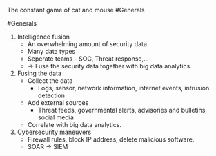 The constant game of cat and mouse
#Generals 

#Generals 
1. Intelligence fusion
	* An overwhelming amount of security data
	* Many data types
	* Seperate teams - SOC, Threat response,...
	* -> Fuse the security data together with big data analytics.
2. Fusing the data
	* Collect the data
		* Logs, sensor, network information, internet events, intrusion detection
	* Add external sources
		* Threat feeds, governmental alerts, advisories and bulletins, social media
	* Correlate with big data analytics. 
3. Cybersecurity maneuvers
	* Firewall rules, block IP address, delete malicious software.
	* SOAR -> SIEM